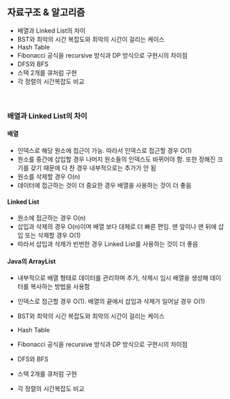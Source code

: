 
## 자료구조 & 알고리즘
- 배열과 Linked List의 차이
- BST와 최악의 시간 복잡도와 최악의 시간이 걸리는 케이스
- Hash Table
- Fibonacci 공식을 recursive 방식과 DP 방식으로 구현시의 차이점
- DFS와 BFS
- 스택 2개를 큐처럼 구현
- 각 정렬의 시간복잡도 비교
<br><br><br>


### 배열과 Linked List의 차이
#### 배열
- 인덱스로 해당 원소에 접근이 가능. 따라서 인덱스로 접근할 경우 O(1)
- 원소를 중간에 삽입할 경우 나머지 원소들의 인덱스도 바뀌어야 함. 또한 정해진 크기를 갖기 때문에 다 찬 경우 내부적으로는 추가가 안 됨
- 원소를 삭제할 경우 O(n)
- 데이터에 접근하는 것이 더 중요한 경우 배열을 사용하는 것이 더 좋음

#### Linked List
- 원소에 접근하는 경우 O(n)
- 삽입과 삭제의 경우 O(n)이며 배열 보다 대체로 더 빠른 편임. 맨 앞이나 맨 뒤에 삽입 또는 삭제할 경우 O(1)
- 따라서 삽입과 삭제가 빈번한 경우 Linked List를 사용하는 것이 더 좋음

#### Java의 ArrayList
- 내부적으로 배열 형태로 데이터를 관리하며 추가, 삭제시 임시 배열을 생성해 데이터를 복사하는 방법을 사용함
- 인덱스로 접근할 경우 O(1). 배열의 끝에서 삽입과 삭제가 일어날 경우 O(1)

- BST와 최악의 시간 복잡도와 최악의 시간이 걸리는 케이스
- Hash Table
- Fibonacci 공식을 recursive 방식과 DP 방식으로 구현시의 차이점
- DFS와 BFS
- 스택 2개를 큐처럼 구현
- 각 정렬의 시간복잡도 비교


